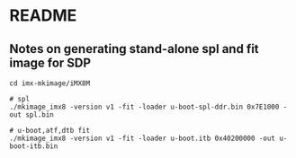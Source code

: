 # README

## Notes on generating stand-alone spl and fit image for SDP
```
cd imx-mkimage/iMX8M

# spl
./mkimage_imx8 -version v1 -fit -loader u-boot-spl-ddr.bin 0x7E1000 -out spl.bin

# u-boot,atf,dtb fit
./mkimage_imx8 -version v1 -fit -loader u-boot.itb 0x40200000 -out u-boot-itb.bin
```